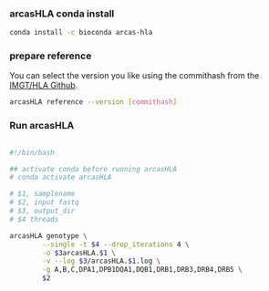 ### arcasHLA conda install

```bash
conda install -c bioconda arcas-hla
```


### prepare reference

You can select the version you like using the commithash from the [IMGT/HLA Github](https://github.com/ANHIG/IMGTHLA).

```bash
arcasHLA reference --version [commithash]
```


### Run arcasHLA


```bash

#!/bin/bash

## activate conda before running arcasHLA
# conda activate arcasHLA

# $1, samplename
# $2, input fastq 
# $3, output_dir
# $4 threads

arcasHLA genotype \
        --single -t $4 --drop_iterations 4 \
        -o $3arcasHLA.$1 \
        -v --log $3/arcasHLA.$1.log \
        -g A,B,C,DPA1,DPB1DQA1,DQB1,DRB1,DRB3,DRB4,DRB5 \
        $2
```

